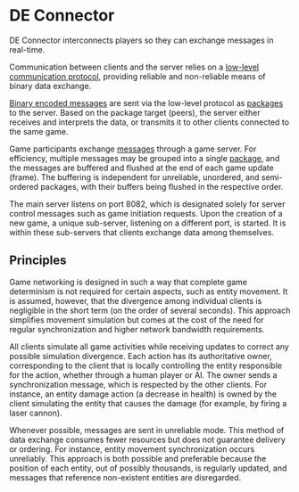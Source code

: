 # DE Connector

DE Connector interconnects players so they can exchange messages in real-time.

Communication between clients and the server relies on a [low-level
communication protocol](./protocol.md), providing reliable and non-reliable
means of binary data exchange.

[Binary encoded messages](./encoding.md) are sent via the low-level protocol as
[packages](./protocol.md#package) to the server. Based on the package target
(peers), the server either receives and interprets the data, or transmits it to
other clients connected to the same game.

Game participants exchange [messages](./encoding.md) through a game server. For
efficiency, multiple messages may be grouped into a single
[package](./protocol.md#package), and the messages are buffered and flushed at
the end of each game update (frame). The buffering is independent for
unreliable, unordered, and semi-ordered packages, with their buffers being
flushed in the respective order.

The main server listens on port 8082, which is designated solely for server
control messages such as game initiation requests. Upon the creation of a new
game, a unique sub-server, listening on a different port, is started. It is
within these sub-servers that clients exchange data among themselves.

## Principles

Game networking is designed in such a way that complete game determinism is not
required for certain aspects, such as entity movement. It is assumed, however,
that the divergence among individual clients is negligible in the short term
(on the order of several seconds). This approach simplifies movement simulation
but comes at the cost of the need for regular synchronization and higher
network bandwidth requirements.

All clients simulate all game activities while receiving updates to correct any
possible simulation divergence. Each action has its authoritative owner,
corresponding to the client that is locally controlling the entity responsible
for the action, whether through a human player or AI. The owner sends a
synchronization message, which is respected by the other clients. For instance,
an entity damage action (a decrease in health) is owned by the client
simulating the entity that causes the damage (for example, by firing a laser
cannon).

Whenever possible, messages are sent in unreliable mode. This method of data
exchange consumes fewer resources but does not guarantee delivery or ordering.
For instance, entity movement synchronization occurs unreliably. This approach
is both possible and preferable because the position of each entity, out of
possibly thousands, is regularly updated, and messages that reference
non-existent entities are disregarded.
